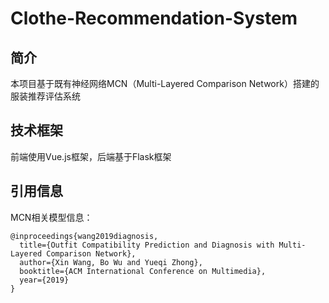# Clothe-Recommendation-System
## 简介
本项目基于既有神经网络MCN（Multi-Layered Comparison Network）搭建的服装推荐评估系统
## 技术框架
前端使用Vue.js框架，后端基于Flask框架
## 引用信息
MCN相关模型信息：
```
@inproceedings{wang2019diagnosis,
  title={Outfit Compatibility Prediction and Diagnosis with Multi-Layered Comparison Network},
  author={Xin Wang, Bo Wu and Yueqi Zhong},
  booktitle={ACM International Conference on Multimedia},
  year={2019}
}
```
